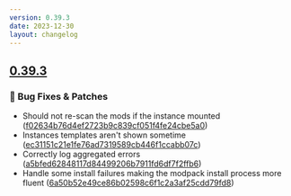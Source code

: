 ```yaml
---
version: 0.39.3
date: 2023-12-30
layout: changelog
---
```

## [0.39.3](#0.39.3)
### 🐛 Bug Fixes & Patches

- Should not re-scan the mods if the instance mounted ([f02634b76d4ef2723b9c839cf051f4fe24cbe5a0](https://github.com/Voxelum/x-minecraft-launcher/commit/f02634b76d4ef2723b9c839cf051f4fe24cbe5a0))
- Instances templates aren't shown sometime ([ec31151c21e1fe76ad7319589cb446f1ccabb07c](https://github.com/Voxelum/x-minecraft-launcher/commit/ec31151c21e1fe76ad7319589cb446f1ccabb07c))
- Correctly log aggregated errors ([a5bfed62848117d84499206b7911fd6df7f2ffb6](https://github.com/Voxelum/x-minecraft-launcher/commit/a5bfed62848117d84499206b7911fd6df7f2ffb6))
- Handle some install failures making the modpack install process more fluent ([6a50b52e49ce86b02598c6f1c2a3af25cdd79fd8](https://github.com/Voxelum/x-minecraft-launcher/commit/6a50b52e49ce86b02598c6f1c2a3af25cdd79fd8))
